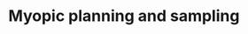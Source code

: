 ---
layout: chapter
title: Myopic planning and sampling
description: Myopic and bounded-VOI examples (NIPS workshop) on bandit problems and Monte Carlo sampling example (or a better example).
status: stub
---